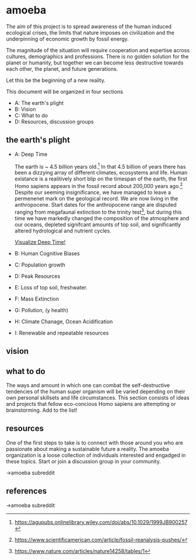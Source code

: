 # amoeba

The aim of this project is to spread awareness of the human induced ecological crises, the limits that nature imposes on civilization and the underpinning of economic growth by fossil energy. 

The magnitude of the situation will require cooperation and expertise across cultures, demographics and professions.  There is no golden solution for the planet or humanity, but together we can become less destructive towards each other, the planet, and future generations.  

Let this be the beginning of a new reality.

This document will be organized in four sections 
* A: The earth's plight
* B: Vision
* C: What to do
* D: Resources, discussion groups

## the earth's plight

- A: Deep Time

  The earth is ~ 4.5 billion years old.[^fn1]  In that 4.5 billion of years there has been a dizzying array of different climates, ecosystems and life.  Human existance is a realitively short blip on the timespan of the earth, the first Homo sapiens appears in the fossil record about 200,000 years ago.[^fn2] Despite our seeming insignificance, we have managed to leave a permenenet mark on the geological record.  We are now living in the anthropocene.  Start dates for the anthropocene range are disputed ranging from megafaunal extinction to the trinity test[^fn3], but during this time we have markedly changed the composition of the atmosphere and our oceans, depleted signifcant amounts of top soil, and significantly altered hydrological and nutrient cycles.
  
  [Visualize Deep Time!](http://deeptime.info)
  
- B: Human Cognitive Biases
- C: Population growth
- D: Peak Resources
- E: Loss of top soil, freshwater.
- F: Mass Extinction
- G: Pollution, (y health)
- H: Climate Chanage, Ocean Acidification
- I: Renewable and repeatable resources

## vision

## what to do
The ways and amount in which one can combat the self-destructive tendencies of the human super organism will be varied depending on their own personal skillsets and life circumstances.  This section consists of ideas and projects that fellow eco-concious Homo sapiens are attempting or brainstorming.  Add to the list!

## resources

One of the first steps to take is to connect with those around you who are passionate about making a sustainable future a reality.  The amoeba organization is a loose collection of individuals interested and engadged in these topics.  Start or join a discussion group in your community.  

->amoeba subreddit

## references
[^fn1]: https://agupubs.onlinelibrary.wiley.com/doi/abs/10.1029/1999JB900257
[^fn2]: https://www.scientificamerican.com/article/fossil-reanalysis-pushes/
[^fn3]: https://www.nature.com/articles/nature14258/tables/1



->amoeba subreddit 

  
  
